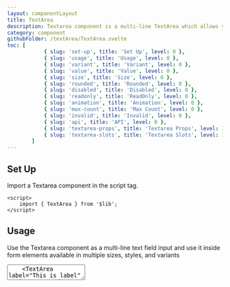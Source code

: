 ```yaml
---
layout: componentLayout
title: TextArea
description: Textarea component is a multi-line TextArea which allows you to write large texts.
category: component
githubFolder: /textArea/TextArea.svelte
toc: [
			{ slug: 'set-up', title: 'Set Up', level: 0 },
			{ slug: 'usage', title: 'Usage', level: 0 },
			{ slug: 'variant', title: 'Variant', level: 0 },
			{ slug: 'value', title: 'Value', level: 0 },
			{ slug: 'size', title: 'Size', level: 0 },
			{ slug: 'rounded', title: 'Rounded', level: 0 },
			{ slug: 'disabled', title: 'Disabled', level: 0 },
			{ slug: 'readonly', title: 'ReadOnly', level: 0 },
			{ slug: 'animation', title: 'Animation', level: 0 },
			{ slug: 'max-count', title: 'Max Count', level: 0 },
			{ slug: 'invalid', title: 'Invalid', level: 0 },
			{ slug: 'api', title: 'API', level: 0 },
			{ slug: 'textarea-props', title: 'Textarea Props', level: 1 },
			{ slug: 'textarea-slots', title: 'Textarea Slots', level: 1 },
		]
---
```


<script>
	import { TextArea } from '$lib';
	import SlotTable from "../../../mdsvex/components/SlotTable.svelte"
	import PropertyTable from "../../../mdsvex/components/PropertyTable.svelte"
	import CodeBlockWrapper from "../../../mdsvex/components/CodeBlockWrapper.md"
	import * as Component from "../../../mdsvex/+layout.svelte"
	import { textareaSlots, textareaProps } from "./textarea-props.ts"

</script>

## Set Up

Import a Textarea component in the script tag.

<CodeBlockWrapper>

```svelte
<script>
	import { TextArea } from '$lib';
</script>
```

</CodeBlockWrapper>

## Usage

Use the Textarea component as a multi-line text field input and use it inside form elements available in multiple sizes, styles, and variants

<div class="w-[350px]">
	<TextArea label="This is label" variant="primary" placeholder="Please type something here" />
	<TextArea label="This is label" variant="secondary" placeholder="Please type something here" />
	<TextArea label="This is label" variant="success" placeholder="Please type something here" />
	<TextArea label="This is label" variant="warning" placeholder="Please type something here" />
	<TextArea label="This is label" variant="danger" placeholder="Please type something here" />
</div>

<CodeBlockWrapper>

```svelte
<script>
	import { TextArea } from '$lib';
</script>

<TextArea label="This is label" variant="primary" placeholder="Please type something here" />
<TextArea label="This is label" variant="secondary" placeholder="Please type something here" />
<TextArea label="This is label" variant="success" placeholder="Please type something here" />
<TextArea label="This is label" variant="warning" placeholder="Please type something here" />
<TextArea label="This is label" variant="danger" placeholder="Please type something here" />
```

</CodeBlockWrapper>

## Variant

Textarea has `variant` prop to decide the color theme of it.

<div class="w-[350px]">
	<TextArea variant="success" label="This is label" placeholder="Please type something here" />
</div>

<CodeBlockWrapper>

```svelte
<script>
	import { TextArea } from '$lib';
</script>

<TextArea variant="success" label="This is label" placeholder="Please type something here" />
```

</CodeBlockWrapper>

## Value

TextArea has `value` prop that defines the value of the input.

<div class="w-[350px]">
	<TextArea value="hello world" placeholder="Please type something here" />
</div>

<CodeBlockWrapper>

```svelte
<script>
	import { TextArea } from '$lib';
</script>

<TextArea value="hello world" placeholder="Please type something here" />
```

</CodeBlockWrapper>

## Size

TextArea has `size` prop defines the font size of the input.

<div class="w-[350px]">
	<TextArea size="sm" placeholder="Please type something here" />
	<TextArea size="md" placeholder="Please type something here" />
	<TextArea size="lg" placeholder="Please type something here" />
</div>

<CodeBlockWrapper>

```svelte
<script>
	import { TextArea } from '$lib';
</script>

<TextArea size="sm" placeholder="Please type something here" />
<TextArea size="md" placeholder="Please type something here" />
<TextArea size="lg" placeholder="Please type something here" />
```

</CodeBlockWrapper>

## Rounded

TextArea has `rounded` prop defines the roundness of the input.

<div class="w-[350px]">
	<TextArea rounded="none" placeholder="Please type something here" />
	<TextArea rounded="sm" placeholder="Please type something here" />
	<TextArea rounded="md" placeholder="Please type something here" />
	<TextArea rounded="lg" placeholder="Please type something here" />
	<TextArea rounded="full" placeholder="Please type something here" />
</div>

<CodeBlockWrapper>

```svelte
<script>
	import { TextArea } from '$lib';
</script>

<TextArea rounded="none" placeholder="Please type something here" />
<TextArea rounded="sm" placeholder="Please type something here" />
<TextArea rounded="md" placeholder="Please type something here" />
<TextArea rounded="lg" placeholder="Please type something here" />
<TextArea rounded="full" placeholder="Please type something here" />
```

</CodeBlockWrapper>

## Disabled

TextArea has `disabled` prop that defines if the input is disabled.

<div class="w-[350px]">
	<TextArea disabled={true} placeholder="Please type something here" />
</div>

<CodeBlockWrapper>

```svelte
<script>
	import { TextArea } from '$lib';
</script>

<TextArea disabled={true} placeholder="Please type something here" />
```

</CodeBlockWrapper>

## ReadOnly

TextArea has `readonly` prop that defines if the input is readonly.

<div class="w-[350px]">
	<TextArea readonly={true} placeholder="Please type something here" />
</div>

<CodeBlockWrapper>

```svelte
<script>
	import { TextArea } from '$lib';
</script>

<TextArea readonly={true} placeholder="Please type something here" />
```

</CodeBlockWrapper>

## Animation

TextArea has `animation` prop that defines if the input has animation or not.

<div class="w-[350px]">
	<TextArea animation={false} placeholder="Please type something here" />
</div>

<CodeBlockWrapper>

```svelte
<script>
	import { TextArea } from '$lib';
</script>

<TextArea animation={false} placeholder="Please type something here" />
```

</CodeBlockWrapper>

## Max Count

TextArea has `maxCount` prop that defines the text limitation of your TextArea component.

<div class="w-[350px]">
	<TextArea value="hello world" maxCount={25} placeholder="Please type something here" />
</div>

<CodeBlockWrapper>

```svelte
<script>
	import { TextArea } from '$lib';
</script>

<TextArea value="hello world" maxCount={25} placeholder="Please type something here" />
```

</CodeBlockWrapper>

## Invalid

TextArea has `invalid` prop that defines if the input is invalid. And `invalidText` to set error message when `invalid` is `true`.

<div class="w-[350px]">
	<TextArea label="This is label" invalid={true} invalidText="This is invalid text." placeholder="Please type something here" />
</div>

<CodeBlockWrapper>

```svelte
<script>
	import { TextArea } from '$lib';
</script>

<TextArea
	label="This is label"
	invalid={true}
	invalidText="This is invalid text."
	placeholder="Please type something here"
/>
```

</CodeBlockWrapper>

## API

TextArea provides APIs(Properties) that is necessary for you to configure a TextArea compponent.

### TextArea Props

<PropertyTable properties={textareaProps} />

### TextArea Slots

<SlotTable slots={textareaSlots} />
